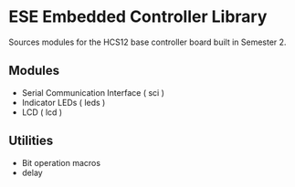 
ESE Embedded Controller Library
===============================

Sources modules for the HCS12 base controller board built in Semester 2.

Modules
-------

* Serial Communication Interface ( sci )
* Indicator LEDs ( leds )
* LCD ( lcd )

Utilities
---------

* Bit operation macros
* delay


